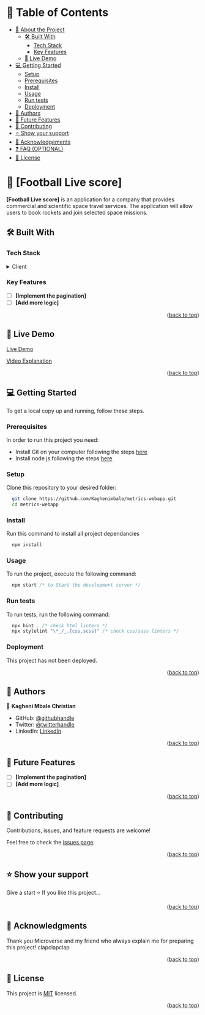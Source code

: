 # 📗 Table of Contents

- [📖 About the Project](#about-project)
  - [🛠 Built With](#built-with)
    - [Tech Stack](#tech-stack)
    - [Key Features](#key-features)
  - [🚀 Live Demo](#live-demo)
- [💻 Getting Started](#getting-started)
  - [Setup](#setup)
  - [Prerequisites](#prerequisites)
  - [Install](#install)
  - [Usage](#usage)
  - [Run tests](#run-tests)
  - [Deployment](#triangular_flag_on_post-deployment)
- [👥 Authors](#authors)
- [🔭 Future Features](#future-features)
- [🤝 Contributing](#contributing)
- [⭐️ Show your support](#support)
- [🙏 Acknowledgements](#acknowledgements)
- [❓ FAQ (OPTIONAL)](#faq)
- [📝 License](#license)

<!-- PROJECT DESCRIPTION -->

# 📖 [Football Live score] <a name="about-project"></a>

**[Football Live score]** is an application for a company that provides commercial and scientific space travel services. The application will allow users to book rockets and join selected space missions.

## 🛠 Built With <a name="built-with"></a>

### Tech Stack <a name="tech-stack"></a>

<details>
  <summary>Client</summary>
  <ul>
    <li><a href="https://reactjs.org/">React.js</a></li>
  </ul>
</details>

<!-- Features -->

### Key Features <a name="key-features"></a>

- [ ] **[Implement the pagination]**
- [ ] **[Add more logic]**

<p align="right">(<a href="#readme-top">back to top</a>)</p>

<!-- LIVE DEMO -->

## 🚀 Live Demo <a name="live-demo"></a>

[Live Demo](mylivescorefoot.netlify.app)

[Video Explanation](https://www.awesomescreenshot.com/video/16784845?key=90bd16f16ceee12febc95772f7c7f96d)

<p align="right">(<a href="#readme-top">back to top</a>)</p>

<!-- GETTING STARTED -->

## 💻 Getting Started <a name="getting-started"></a>

To get a local copy up and running, follow these steps.

### Prerequisites

In order to run this project you need:

- Install Git on your computer following the steps [here](https://git-scm.com/book/en/v2/Getting-Started-Installing-Git)
- Install node js following the steps [here](https://www.pluralsight.com/guides/getting-started-with-nodejs)

### Setup

Clone this repository to your desired folder:

```sh
  git clone https://github.com/Kaghenimbale/metrics-webapp.git
  cd metrics-webapp
```

### Install

Run this command to install all project dependancies

```sh
  npm install
```

### Usage

To run the project, execute the following command:

```jsx
  npm start /* to Start the development server */
```

### Run tests

To run tests, run the following command:

```js
  npx hint . /* check html linters */
  npx stylelint "\*_/_.{css,scss}" /* check css/sass linters */
```

### Deployment

This project has not been deployed.

<p align="right">(<a href="#readme-top">back to top</a>)</p>
<!-- AUTHORS -->

## 👥 Authors <a name="authors"></a>

👤 **Kagheni Mbale Christian**

- GitHub: [@githubhandle](https://github.com/Kaghenimbale)
- Twitter: [@twitterhandle](https://twitter.com/MbaleKagheni)
- LinkedIn: [LinkedIn](https://www.linkedin.com/in/kagheni-mbale-401b90240/)

<p align="right">(<a href="#readme-top">back to top</a>)</p>

<!-- FUTURE FEATURES -->

## 🔭 Future Features <a name="future-features"></a>

- [ ] **[Implement the pagination]**
- [ ] **[Add more logic]**

<p align="right">(<a href="#readme-top">back to top</a>)</p>

<!-- CONTRIBUTING -->

## 🤝 Contributing <a name="contributing"></a>

Contributions, issues, and feature requests are welcome!

Feel free to check the [issues page](../../issues/).

<p align="right">(<a href="#readme-top">back to top</a>)</p>

<!-- SUPPORT -->

## ⭐️ Show your support <a name="support"></a>

Give a start ⭐️ If you like this project...

<p align="right">(<a href="#readme-top">back to top</a>)</p>

<!-- ACKNOWLEDGEMENTS -->

## 🙏 Acknowledgments <a name="acknowledgements"></a>

Thank you Microverse and my friend who always explain me for preparing this project! clapclapclap

<p align="right">(<a href="#readme-top">back to top</a>)</p>

<!-- LICENSE -->

## 📝 License <a name="license"></a>

This project is [MIT](https://github.com/Kaghenimbale/metrics-webapp/blob/main/LICENSE) licensed.

<p align="right">(<a href="#readme-top">back to top</a>)</p>
